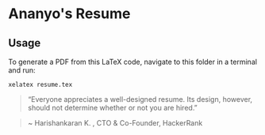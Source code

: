 # Ananyo's Resume

## Usage
To generate a PDF from this LaTeX code, navigate to this folder in a terminal and run:

    xelatex resume.tex

>“Everyone appreciates a well-designed resume. Its design, however, should not determine whether or not you are hired.”  

> ~ Harishankaran K. ,   CTO & Co-Founder, HackerRank

